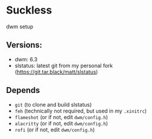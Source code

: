 # Suckless

dwm setup

## Versions:
- dwm: 6.3
- slstatus: latest git from my personal fork (https://git.tar.black/matt/slstatus)

## Depends
- `git` (to clone and build slstatus)
- `feh` (technically not required, but used in my `.xinitrc`)
- `flameshot` (or if not, edit `dwm/config.h`)
- `alacritty` (or if not, edit `dwm/config.h`)
- `rofi` (or if not, edit `dwm/config.h`)
